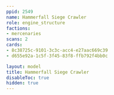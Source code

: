 ```yaml
---
ppid: 2549
name: Hammerfall Siege Crawler
role: engine_structure
factions:
- mercenaries
scans: 2
cards:
- 8c38725c-9101-3c3c-acc4-e27aac669c39
- d655e92a-1c5f-3f45-83f8-ffb792f4bb0c

layout: model
title: Hammerfall Siege Crawler
disableToc: true
hidden: true
---
```

